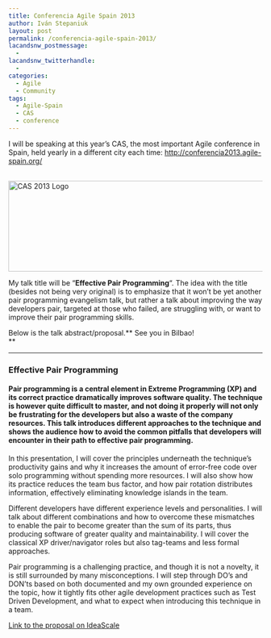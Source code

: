 ```yaml
---
title: Conferencia Agile Spain 2013
author: Iván Stepaniuk
layout: post
permalink: /conferencia-agile-spain-2013/
lacandsnw_postmessage:
  - 
lacandsnw_twitterhandle:
  - 
categories:
  - Agile
  - Community
tags:
  - Agile-Spain
  - CAS
  - conference
---
```

I will be speaking at this year&#8217;s CAS, the most important Agile conference in Spain, held yearly in a different city each time: <a href="http://conferencia2013.agile-spain.org/en/la-conferencia/" target="_blank">http://conferencia2013.agile-spain.org/</a>

<a href="http://conferencia2013.agile-spain.org/en/la-conferencia/" target="_blank"><br /> <img alt="CAS 2013 Logo" src="/wp-content/uploads/logo-cas.jpg" width="621" height="180" /><br /> </a>

My talk title will be &#8220;**Effective Pair Programming**&#8220;. The idea with the title (besides not being very original) is to emphasize that it won&#8217;t be yet another pair programming evangelism talk, but rather a talk about improving the way developers pair, targeted at those who failed, are struggling with, or want to improve their pair programming skills.

Below is the talk abstract/proposal.** See you in Bilbao!  
**

* * *

### Effective Pair Programming

#### Pair programming is a central element in Extreme Programming (XP) and its correct practice dramatically improves software quality. The technique is however quite difficult to master, and not doing it properly will not only be frustrating for the developers but also a waste of the company resources. This talk introduces different approaches to the technique and shows the audience how to avoid the common pitfalls that developers will encounter in their path to effective pair programming.

In this presentation, I will cover the principles underneath the technique&#8217;s productivity gains and why it increases the amount of error-free code over solo programming without spending more resources. I will also show how its practice reduces the team bus factor, and how pair rotation distributes information, effectively eliminating knowledge islands in the team.

Different developers have different experience levels and personalities. I will talk about different combinations and how to overcome these mismatches to enable the pair to become greater than the sum of its parts, thus producing software of greater quality and maintainability. I will cover the classical XP driver/navigator roles but also tag-teams and less formal approaches.

Pair programming is a challenging practice, and though it is not a novelty, it is still surrounded by many misconceptions. I will step through DO&#8217;s and DON&#8217;ts based on both documented and my own grounded experience on the topic, how it tightly fits other agile development practices such as Test Driven Development, and what to expect when introducing this technique in a team.

<a href="http://cas2k13.ideascale.com/a/dtd/Effective-Pair-Programming/4166-24662" target="_blank">Link to the proposal on IdeaScale</a>